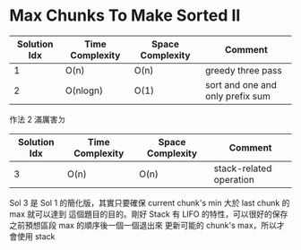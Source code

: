 # Max Chunks To Make Sorted II

| Solution Idx | Time Complexity | Space Complexity | Comment                          |
| ------------ | --------------- | ---------------- | -------------------------------- |
| 1            | O(n)            | O(n)             | greedy three pass                |
| 2            | O(nlogn)        | O(1)             | sort and one and only prefix sum |

作法 2 滿厲害ㄉ

| Solution Idx | Time Complexity | Space Complexity | Comment                 |
| ------------ | --------------- | ---------------- | ----------------------- |
| 3            | O(n)            | O(n)             | stack-related operation |

Sol 3 是 Sol 1 的簡化版，其實只要確保 current chunk's min 大於 last chunk 的 max 就可以達到
這個題目的目的。剛好 Stack 有 LIFO 的特性，可以很好的保存之前預想區段 max 的順序後一個一個退出來
更新可能的 chunk's max，所以才會使用 stack

